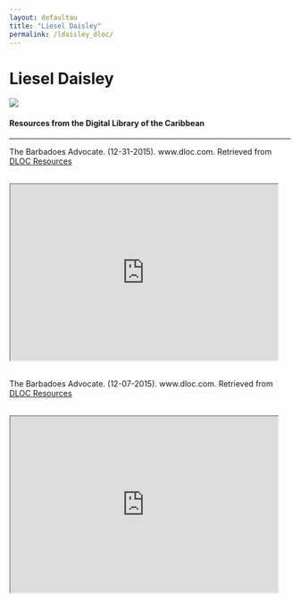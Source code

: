 ```yaml
---
layout: defaultau
title: "Liesel Daisley"
permalink: /ldaisley_dloc/
---
```

<!-- partial:index.partial.html -->
<div class="content">
    <h1>Liesel Daisley</h1>
    <div class="quote">
        <div><img src="https://storage.ning.com/topology/rest/1.0/file/get/1962445276?profile=RESIZE_710x&width=288&height=288&crop=1%3A1" class="logo"></div>
    </div>
    <body>
    <h4>Resources from the Digital Library of the Caribbean</h4><hr>
    <div class="container-mt-5">
      <div class="row">
            <div class="col-md-6">
                <p>The Barbadoes Advocate. (12-31-2015). www.dloc.com. Retrieved from <a href="https://www.dloc.com/UF00098964/03887/pdf" target="_blank">DLOC Resources</a></p><br>
                <iframe width="95%" height="315" src="https://www.dloc.com/UF00098964/03887/pdf"></iframe>
                <br>
                <br>
        </div>
      <div class="col-md-6">
            <p>The Barbadoes Advocate. (12-07-2015). www.dloc.com. Retrieved from <a href="https://www.dloc.com/UF00098964/03864/pdf" target="_blank">DLOC Resources</a></p><br>
            <iframe width="95%" height="315" src="https://www.dloc.com/UF00098964/03864/pdf"></iframe>
            <br>
            <br>
        </div>
        </div>
    </body> 
          </div>
  <!-- partial -->
<script src='https://cdnjs.cloudflare.com/ajax/libs/jquery/3.1.1/jquery.min.js'></script><script  src="{{ site.baseurl }}/assets/js/authorscript.js"></script>

